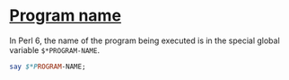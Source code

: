 [1]: http://rosettacode.org/wiki/Program_name

# [Program name][1]

In Perl 6, the name of the program being executed is in the special global variable `$*PROGRAM-NAME`.

```perl
say $*PROGRAM-NAME;
```
